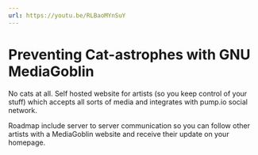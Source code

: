 ```yaml
---
url: https://youtu.be/RLBaoMYnSuY
---
```


# Preventing Cat-astrophes with GNU MediaGoblin

No cats at all. Self hosted website for artists (so you keep control of your stuff) which accepts all sorts of media and integrates with pump.io social network.

Roadmap include server to server communication so you can follow other artists with a MediaGoblin website and receive their update on your homepage.